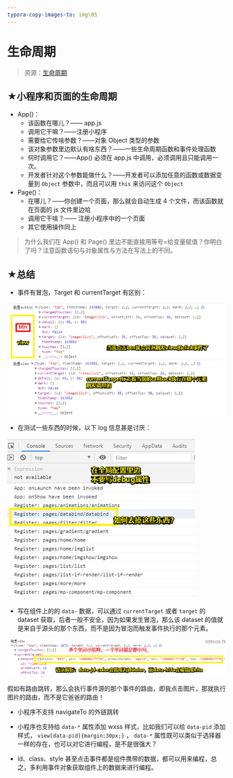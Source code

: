 ```yaml
---
typora-copy-images-to: img\05
---
```


# 生命周期

> 资源：[生命周期](https://tencentcloudbase.github.io/handbook/tcb14.html)

## ★小程序和页面的生命周期

* App()：
  + 该函数在哪儿？—— app.js
  + 调用它干嘛？——注册小程序
  + 需要给它传啥参数？——对象 Object 类型的参数
  + 该对象参数里边默认有啥东西？——一些生命周期函数和事件处理函数
  + 何时调用它？——App() 必须在 app.js 中调用，必须调用且只能调用一次。
  + 开发者针对这个参数能做什么？——开发者可以添加任意的函数或数据变量到 `Object` 参数中，而且可以用 `this` 来访问这个 `Object` 
* Page()：
  + 在哪儿？——你创建一个页面，那么就会自动生成 4 个文件，而该函数就在页面的 js 文件里边哈
  + 调用它干啥？—— 注册小程序中的一个页面
  + 其它使用操作同上

> 为什么我们在 App() 和 Page() 里边不能直接用等号=给变量赋值？你明白了吗？注意函数语句与对象属性与方法在写法上的不同。


## ★总结

* 事件有冒泡，Target 和 currentTarget 有区别：

![1570358872301](img/05/1570358872301.png)

* 在测试一些东西的时候，以下 log 信息甚是讨厌：

![1570358491967](img/05/1570358491967.png)

* 写在组件上的的 `data-` 数据，可以通过 `currentTarget` 或者 `target` 的 dataset 获取，后者一般不安全，因为如果发生冒泡，那么该 dataset 的值就是来自于源头的那个东西，而不是因为冒泡而触发事件执行的那个元素。

  

![1570359307368](img/05/1570359307368.png)

  假如有路由跳转，那么会执行事件源的那个事件的路由，即我点击图片，那就执行图片的路由，而不是它爸爸的路由！

* 小程序不支持 navigateTo 的外链跳转

* 小程序也支持给 `data-*` 属性添加 wxss 样式，比如我们可以给 `data-pid` 添加样式， `view[data-pid]{margin:30px;}` ， `data-*` 属性既可以类似于选择器一样的存在，也可以对它进行编程，是不是很强大？

* id、class、style 甚至点击事件都是组件携带的数据，都可以用来编程，总之，多利用事件对象获取组件上的数据来进行编程。

